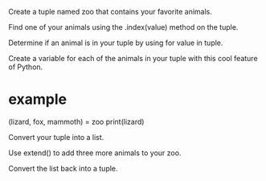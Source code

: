 Create a tuple named zoo that contains your favorite animals.

Find one of your animals using the .index(value) method on the tuple.

Determine if an animal is in your tuple by using for value in tuple.

Create a variable for each of the animals in your tuple with this cool feature of Python.

# example
(lizard, fox, mammoth) = zoo
print(lizard)

Convert your tuple into a list.

Use extend() to add three more animals to your zoo.

Convert the list back into a tuple.